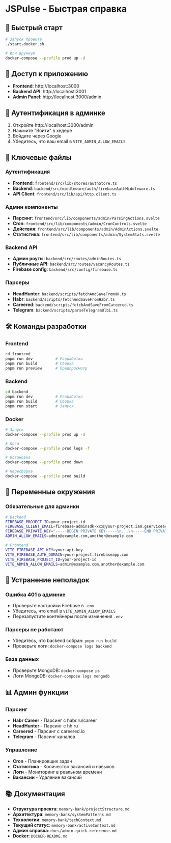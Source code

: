 # JSPulse - Быстрая справка

## 🚀 Быстрый старт
```bash
# Запуск проекта
./start-docker.sh

# Или вручную
docker-compose --profile prod up -d
```

## 🔗 Доступ к приложению
- **Frontend**: http://localhost:3000
- **Backend API**: http://localhost:3001
- **Admin Panel**: http://localhost:3000/admin

## 🔐 Аутентификация в админке
1. Откройте http://localhost:3000/admin
2. Нажмите "Войти" в хедере
3. Войдите через Google
4. Убедитесь, что ваш email в `VITE_ADMIN_ALLOW_EMAILS`

## 📁 Ключевые файлы

### Аутентификация
- **Frontend**: `frontend/src/lib/stores/authStore.ts`
- **Backend**: `backend/src/middleware/auth/firebaseAuthMiddleware.ts`
- **API Client**: `frontend/src/lib/api/http.client.ts`

### Админ компоненты
- **Парсинг**: `frontend/src/lib/components/admin/ParsingActions.svelte`
- **Cron**: `frontend/src/lib/components/admin/CronControls.svelte`
- **Действия**: `frontend/src/lib/components/admin/AdminActions.svelte`
- **Статистика**: `frontend/src/lib/components/admin/SystemStats.svelte`

### Backend API
- **Админ роуты**: `backend/src/routes/adminRoutes.ts`
- **Публичные API**: `backend/src/routes/vacancyRoutes.ts`
- **Firebase config**: `backend/src/config/firebase.ts`

### Парсеры
- **HeadHunter**: `backend/scripts/fetchAndSaveFromHH.ts`
- **Habr**: `backend/scripts/fetchAndSaveFromHabr.ts`
- **Careered**: `backend/scripts/fetchAndSaveFromCareered.ts`
- **Telegram**: `backend/scripts/parseTelegramUlbi.ts`

## 🛠️ Команды разработки

### Frontend
```bash
cd frontend
pnpm run dev          # Разработка
pnpm run build        # Сборка
pnpm run preview      # Предпросмотр
```

### Backend
```bash
cd backend
pnpm run dev          # Разработка
pnpm run build        # Сборка
pnpm run start        # Запуск
```

### Docker
```bash
# Запуск
docker-compose --profile prod up -d

# Логи
docker-compose --profile prod logs -f

# Остановка
docker-compose --profile prod down

# Пересборка
docker-compose --profile prod build
```

## 🔧 Переменные окружения

### Обязательные для админки
```bash
# Backend
FIREBASE_PROJECT_ID=your-project-id
FIREBASE_CLIENT_EMAIL=firebase-adminsdk-xxx@your-project.iam.gserviceaccount.com
FIREBASE_PRIVATE_KEY="-----BEGIN PRIVATE KEY-----\n...\n-----END PRIVATE KEY-----\n"
ADMIN_ALLOW_EMAILS=admin@example.com,another@example.com

# Frontend
VITE_FIREBASE_API_KEY=your-api-key
VITE_FIREBASE_AUTH_DOMAIN=your-project.firebaseapp.com
VITE_FIREBASE_PROJECT_ID=your-project-id
VITE_ADMIN_ALLOW_EMAILS=admin@example.com,another@example.com
```

## 🚨 Устранение неполадок

### Ошибка 401 в админке
- Проверьте настройки Firebase в `.env`
- Убедитесь, что email в `VITE_ADMIN_ALLOW_EMAILS`
- Перезапустите контейнеры после изменения `.env`

### Парсеры не работают
- Убедитесь, что backend собран: `pnpm run build`
- Проверьте логи: `docker-compose logs backend`

### База данных
- Проверьте MongoDB: `docker-compose ps`
- Логи MongoDB: `docker-compose logs mongodb`

## 📊 Админ функции

### Парсинг
- **Habr Career** - Парсинг с habr.ru/career
- **HeadHunter** - Парсинг с hh.ru
- **Careered** - Парсинг с careered.io
- **Telegram** - Парсинг каналов

### Управление
- **Cron** - Планировщик задач
- **Статистика** - Количество вакансий и навыков
- **Логи** - Мониторинг в реальном времени
- **Вакансии** - Удаление вакансий

## 📚 Документация
- **Структура проекта**: `memory-bank/projectStructure.md`
- **Архитектура**: `memory-bank/systemPatterns.md`
- **Технологии**: `memory-bank/techContext.md`
- **Текущий статус**: `memory-bank/activeContext.md`
- **Админ справка**: `docs/admin-quick-reference.md`
- **Docker**: `DOCKER-README.md`
